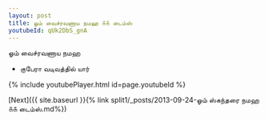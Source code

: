 ```yaml
---
layout: post
title: ஓம் வைச்ரவணாய நமஹ ௧௧ டைம்ஸ்
youtubeId: qUk2DbS_gnA
---
```

 
 
 ஓம் வைச்ரவணாய நமஹ  
 
 -  குபேரா வடிவத்தில் யார் 
 
  
 
  
 
 
 
 
 
 


{% include youtubePlayer.html id=page.youtubeId %}
 
[Next]({{ site.baseurl }}{% link  split1/_posts/2013-09-24-ஓம் ஸ்கந்தரை நமஹ ௧௧ டைம்ஸ்.md%})
 
